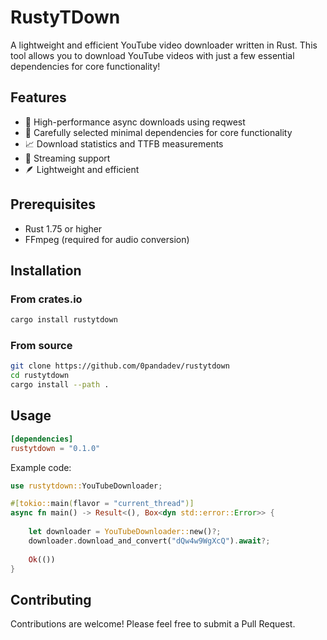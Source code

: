 # RustyTDown

A lightweight and efficient YouTube video downloader written in Rust. This tool allows you to download YouTube videos with just a few essential dependencies for core functionality!

## Features

- 🚀 High-performance async downloads using reqwest
- 🎯 Carefully selected minimal dependencies for core functionality
- 📈 Download statistics and TTFB measurements  
- 🔄 Streaming support
- 🪶 Lightweight and efficient

## Prerequisites

- Rust 1.75 or higher
- FFmpeg (required for audio conversion)

## Installation

### From crates.io

```bash
cargo install rustytdown
```

### From source

```bash
git clone https://github.com/0pandadev/rustytdown
cd rustytdown
cargo install --path .
```

## Usage

```toml
[dependencies]
rustytdown = "0.1.0"
```

Example code:

```rust
use rustytdown::YouTubeDownloader;

#[tokio::main(flavor = "current_thread")]
async fn main() -> Result<(), Box<dyn std::error::Error>> {
    
    let downloader = YouTubeDownloader::new()?;
    downloader.download_and_convert("dQw4w9WgXcQ").await?;
    
    Ok(())
}
```

## Contributing

Contributions are welcome! Please feel free to submit a Pull Request.

